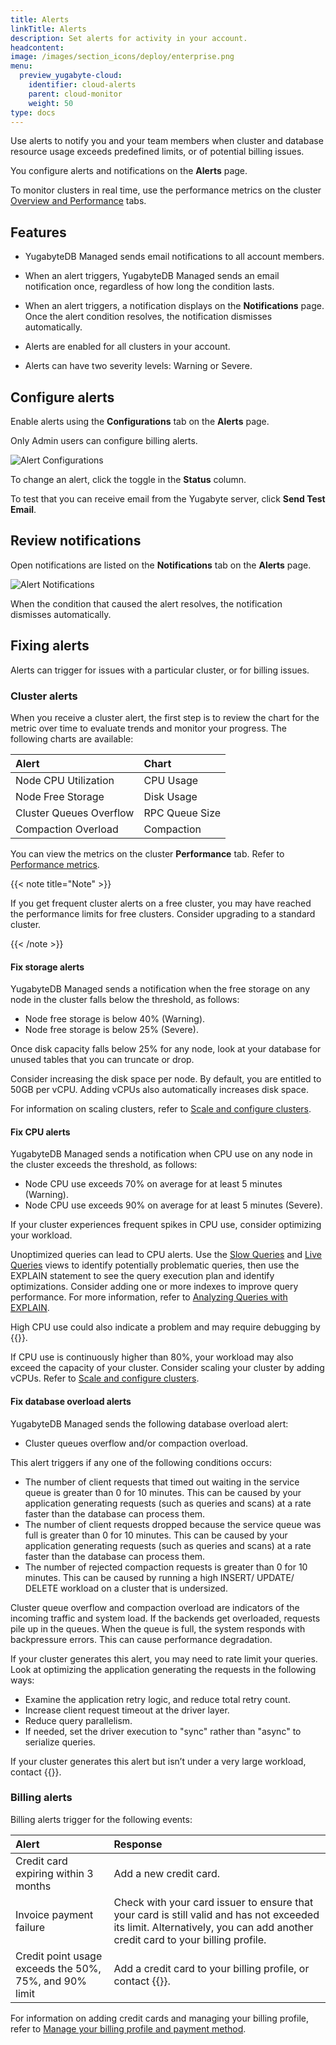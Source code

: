 ```yaml
---
title: Alerts
linkTitle: Alerts
description: Set alerts for activity in your account.
headcontent:
image: /images/section_icons/deploy/enterprise.png
menu:
  preview_yugabyte-cloud:
    identifier: cloud-alerts
    parent: cloud-monitor
    weight: 50
type: docs
---
```


Use alerts to notify you and your team members when cluster and database resource usage exceeds predefined limits, or of potential billing issues.

You configure alerts and notifications on the **Alerts** page.

To monitor clusters in real time, use the performance metrics on the cluster [Overview and Performance](../overview/) tabs.

## Features

- YugabyteDB Managed sends email notifications to all account members.

- When an alert triggers, YugabyteDB Managed sends an email notification once, regardless of how long the condition lasts.

- When an alert triggers, a notification displays on the **Notifications** page. Once the alert condition resolves, the notification dismisses automatically.

- Alerts are enabled for all clusters in your account.

- Alerts can have two severity levels: Warning or Severe.

## Configure alerts

Enable alerts using the **Configurations** tab on the **Alerts** page.

Only Admin users can configure billing alerts.

![Alert Configurations](/images/yb-cloud/cloud-alerts-configurations.png)

<!-- To view alert details, select the alert to display the **Alert Policy Settings** sheet.-->

To change an alert, click the toggle in the **Status** column.

To test that you can receive email from the Yugabyte server, click **Send Test Email**.

## Review notifications

Open notifications are listed on the **Notifications** tab on the **Alerts** page.

![Alert Notifications](/images/yb-cloud/cloud-alerts-notifications.png)

When the condition that caused the alert resolves, the notification dismisses automatically.

## Fixing alerts

Alerts can trigger for issues with a particular cluster, or for billing issues.

### Cluster alerts

When you receive a cluster alert, the first step is to review the chart for the metric over time to evaluate trends and monitor your progress. The following charts are available:

| Alert | Chart |
| :--- | :--- |
| Node CPU Utilization | CPU Usage |
| Node Free Storage | Disk Usage |
| Cluster Queues Overflow | RPC Queue Size |
| Compaction Overload | Compaction |

You can view the metrics on the cluster **Performance** tab. Refer to [Performance metrics](../overview/#performance-metrics).

{{< note title="Note" >}}

If you get frequent cluster alerts on a free cluster, you may have reached the performance limits for free clusters. Consider upgrading to a standard cluster.

{{< /note >}}

#### Fix storage alerts

YugabyteDB Managed sends a notification when the free storage on any node in the cluster falls below the threshold, as follows:

- Node free storage is below 40% (Warning).
- Node free storage is below 25% (Severe).

Once disk capacity falls below 25% for any node, look at your database for unused tables that you can truncate or drop.

Consider increasing the disk space per node. By default, you are entitled to 50GB per vCPU. Adding vCPUs also automatically increases disk space.

For information on scaling clusters, refer to [Scale and configure clusters](../../cloud-clusters/configure-clusters/).

#### Fix CPU alerts

YugabyteDB Managed sends a notification when CPU use on any node in the cluster exceeds the threshold, as follows:

- Node CPU use exceeds 70% on average for at least 5 minutes (Warning).
- Node CPU use exceeds 90% on average for at least 5 minutes (Severe).

If your cluster experiences frequent spikes in CPU use, consider optimizing your workload.

Unoptimized queries can lead to CPU alerts. Use the [Slow Queries](../cloud-queries-slow/) and [Live Queries](../cloud-queries-live/) views to identify potentially problematic queries, then use the EXPLAIN statement to see the query execution plan and identify optimizations. Consider adding one or more indexes to improve query performance. For more information, refer to [Analyzing Queries with EXPLAIN](../../../explore/query-1-performance/explain-analyze/).

High CPU use could also indicate a problem and may require debugging by {{<support-cloud>}}.

If CPU use is continuously higher than 80%, your workload may also exceed the capacity of your cluster. Consider scaling your cluster by adding vCPUs. Refer to [Scale and configure clusters](../../cloud-clusters/configure-clusters/).

#### Fix database overload alerts

YugabyteDB Managed sends the following database overload alert:

- Cluster queues overflow and/or compaction overload.
<!-- Cluster exceeds 200 simultaneous YSQL connections.-->

This alert triggers if any one of the following conditions occurs:

- The number of client requests that timed out waiting in the service queue is greater than 0 for 10 minutes. This can be caused by your application generating requests (such as queries and scans) at a rate faster than the database can process them.
- The number of client requests dropped because the service queue was full is greater than 0 for 10 minutes. This can be caused by your application generating requests (such as queries and scans) at a rate faster than the database can process them.
- The number of rejected compaction requests is greater than 0 for 10 minutes. This can be caused by running a high INSERT/ UPDATE/ DELETE workload on a cluster that is undersized.

Cluster queue overflow and compaction overload are indicators of the incoming traffic and system load. If the backends get overloaded, requests pile up in the queues. When the queue is full, the system responds with backpressure errors. This can cause performance degradation.

If your cluster generates this alert, you may need to rate limit your queries. Look at optimizing the application generating the requests in the following ways:

- Examine the application retry logic, and reduce total retry count.
- Increase client request timeout at the driver layer.
- Reduce query parallelism.
- If needed, set the driver execution to "sync" rather than "async" to serialize queries.

If your cluster generates this alert but isn’t under a very large workload, contact {{<support-cloud>}}.

### Billing alerts

Billing alerts trigger for the following events:

| Alert | Response |
| :--- | :--- |
| Credit card expiring within 3 months | Add a new credit card. |
| Invoice payment failure | Check with your card issuer to ensure that your card is still valid and has not exceeded its limit. Alternatively, you can add another credit card to your billing profile. |
| Credit point usage exceeds the 50%, 75%, and 90% limit | Add a credit card to your billing profile, or contact {{<support-cloud>}}. |

For information on adding credit cards and managing your billing profile, refer to [Manage your billing profile and payment method](../../cloud-admin/cloud-billing-profile/).
